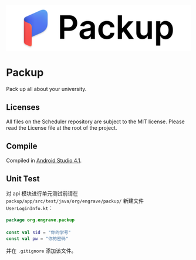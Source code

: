 ![Packup](./Readme.assets/banner.png)

# Packup

Pack up all about your university.



## Licenses

All files on the Scheduler repository are subject to the MIT license. Please read the License file at the root of the project.



## Compile

Compiled in [Android Studio 4.1](https://developer.android.google.cn/studio).



## Unit Test

对 api 模块进行单元测试前请在 `packup/app/src/test/java/org/engrave/packup/` 新建文件 `UserLoginInfo.kt`：

```kotlin
package org.engrave.packup

const val sid = "你的学号"
const val pw = "你的密码"
```

并在 `.gitignore` 添加该文件。

